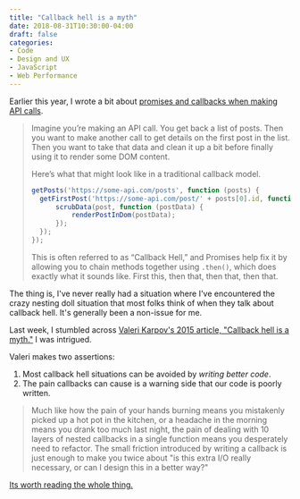```yaml
---
title: "Callback hell is a myth"
date: 2018-08-31T10:30:00-04:00
draft: false
categories:
- Code
- Design and UX
- JavaScript
- Web Performance
---
```


Earlier this year, I wrote a bit about [promises and callbacks when making API calls](/promise-based-xhr/#why-promises-are-great).

> Imagine you’re making an API call. You get back a list of posts. Then you want to make another call to get details on the first post in the list. Then you want to take that data and clean it up a bit before finally using it to render some DOM content.
>
>Here’s what that might look like in a traditional callback model.
>
> ```js
> getPosts('https://some-api.com/posts', function (posts) {
>  	getFirstPost('https://some-api.com/post/' + posts[0].id, function (post) {
>		scrubData(post, function (postData) {
>			renderPostInDom(postData);
>		});
>	});
> });
> ```
>
> This is often referred to as “Callback Hell,” and Promises help fix it by allowing you to chain methods together using `.then()`, which does exactly what it sounds like. First this, then that, then that, then that.

The thing is, I've never really had a situation where I've encountered the crazy nesting doll situation that most folks think of when they talk about callback hell. It's generally been a non-issue for me.

Last week, I stumbled across [Valeri Karpov's 2015 article, "Callback hell is a myth."](http://thecodebarbarian.com/2015/03/20/callback-hell-is-a-myth) I was intrigued.

Valeri makes two assertions:

1. Most callback hell situations can be avoided by *writing better code*.
2. The pain callbacks can cause is a warning side that our code is poorly written.

> Much like how the pain of your hands burning means you mistakenly picked up a hot pot in the kitchen, or a headache in the morning means you drank too much last night, the pain of dealing with 10 layers of nested callbacks in a single function means you desperately need to refactor. The small friction introduced by writing a callback is just enough to make you twice about "is this extra I/O really necessary, or can I design this in a better way?"

[Its worth reading the whole thing.](http://thecodebarbarian.com/2015/03/20/callback-hell-is-a-myth)